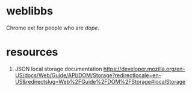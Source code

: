 weblibbs
========

Chrome ext for people who are *dope*.

resources
=========

1. JSON local storage documentation
	https://developer.mozilla.org/en-US/docs/Web/Guide/API/DOM/Storage?redirectlocale=en-US&redirectslug=Web%2FGuide%2FDOM%2FStorage#localStorage
